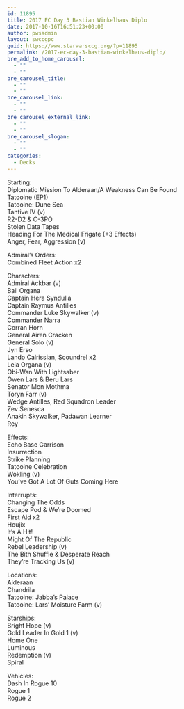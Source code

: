 ```yaml
---
id: 11895
title: 2017 EC Day 3 Bastian Winkelhaus Diplo
date: 2017-10-16T16:51:23+00:00
author: pwsadmin
layout: swccgpc
guid: https://www.starwarsccg.org/?p=11895
permalink: /2017-ec-day-3-bastian-winkelhaus-diplo/
bre_add_to_home_carousel:
  - ""
  - ""
bre_carousel_title:
  - ""
  - ""
bre_carousel_link:
  - ""
  - ""
bre_carousel_external_link:
  - ""
  - ""
bre_carousel_slogan:
  - ""
  - ""
categories:
  - Decks
---
```

Starting:  
Diplomatic Mission To Alderaan/A Weakness Can Be Found  
Tatooine (EP1)  
Tatooine: Dune Sea  
Tantive IV (v)  
R2-D2 & C-3PO  
Stolen Data Tapes  
Heading For The Medical Frigate (+3 Effects)  
Anger, Fear, Aggression (v)

Admiral’s Orders:  
Combined Fleet Action x2

Characters:  
Admiral Ackbar (v)  
Bail Organa  
Captain Hera Syndulla  
Captain Raymus Antilles  
Commander Luke Skywalker (v)  
Commander Narra  
Corran Horn  
General Airen Cracken  
General Solo (v)  
Jyn Erso  
Lando Calrissian, Scoundrel x2  
Leia Organa (v)  
Obi-Wan With Lightsaber  
Owen Lars & Beru Lars  
Senator Mon Mothma  
Toryn Farr (v)  
Wedge Antilles, Red Squadron Leader  
Zev Senesca  
Anakin Skywalker, Padawan Learner  
Rey

Effects:  
Echo Base Garrison  
Insurrection  
Strike Planning  
Tatooine Celebration  
Wokling (v)  
You’ve Got A Lot Of Guts Coming Here

Interrupts:  
Changing The Odds  
Escape Pod & We’re Doomed  
First Aid x2  
Houjix  
It’s A Hit!  
Might Of The Republic  
Rebel Leadership (v)  
The Bith Shuffle & Desperate Reach  
They’re Tracking Us (v)

Locations:  
Alderaan  
Chandrila  
Tatooine: Jabba’s Palace  
Tatooine: Lars’ Moisture Farm (v)

Starships:  
Bright Hope (v)  
Gold Leader In Gold 1 (v)  
Home One  
Luminous  
Redemption (v)  
Spiral

Vehicles:  
Dash In Rogue 10  
Rogue 1  
Rogue 2